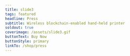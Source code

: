 ```yaml
---
title: slide3
tags: featured
headline: Press
subtitle: Wireless blockchain-enabled hand-held printer
soldout: true
coverimage: /assets/slide3.gif
buttonText: Buy Now
buttonStyle: primary
linkTo: /shop/press
---
```

